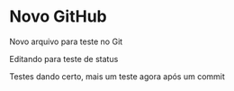 # Novo GitHub


Novo arquivo para teste no Git

Editando para teste de status

Testes dando certo, mais um teste agora após um commit
